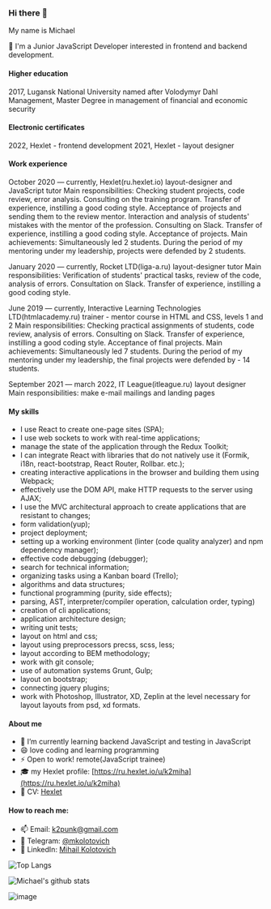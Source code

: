 
### Hi there 👋 

My name is Michael

🔭 I'm a Junior JavaScript Developer interested in frontend and backend development.

#### Higher education
2017, Lugansk National University named after Volodymyr Dahl
Management, Master Degree in management of financial and economic security

#### Electronic certificates
2022, Hexlet - frontend development
2021, Hexlet - layout designer

#### Work experience
October 2020 — currently, Hexlet(ru.hexlet.io)
layout-designer and JavaScript tutor
Main responsibilities:
Checking student projects, code review, error analysis.
Consulting on the training program.
Transfer of experience, instilling a good coding style.
Acceptance of projects and sending them to the review mentor. Interaction and analysis of students' mistakes with the mentor of the profession. Consulting on Slack.
Transfer of experience, instilling a good coding style.
Acceptance of projects.
Main achievements:
Simultaneously led 2 students. During the period of my mentoring under my leadership, projects were defended by 2 students.

January 2020 — currently, Rocket LTD(liga-a.ru)
layout-designer tutor
Main responsibilities:
Verification of students' practical tasks, review of the code, analysis of errors.
Consultation on Slack. Transfer of experience, instilling a good coding style.

June 2019 — currently, Interactive Learning Technologies LTD(htmlacademy.ru)
trainer - mentor course in HTML and CSS, levels 1 and 2
Main responsibilities:
Checking practical assignments of students, code review, analysis of errors. Consulting on Slack.
Transfer of experience, instilling a good coding style.
Acceptance of final projects.
Main achievements:
Simultaneously led 7 students. During the period of my mentoring under my leadership, the final projects were defended by - 14 students.

September 2021 — march 2022, IT League(itleague.ru)
layout designer
Main responsibilities:
make e-mail mailings and landing pages

#### My skills
- I use React to create one-page sites (SPA);
- I use web sockets to work with real-time applications;
- manage the state of the application through the Redux Toolkit;
- I can integrate React with libraries that do not natively use it (Formik, i18n, react-bootstrap, React Router, Rollbar. etc.);
- creating interactive applications in the browser and building them using Webpack;
- effectively use the DOM API, make HTTP requests to the server using AJAX;
- I use the MVC architectural approach to create applications that are resistant to changes;
- form validation(yup);
- project deployment;
- setting up a working environment (linter (code quality analyzer) and npm dependency manager);
- effective code debugging (debugger);
- search for technical information;
- organizing tasks using a Kanban board (Trello);
- algorithms and data structures;
- functional programming (purity, side effects);
- parsing, AST, interpreter/compiler operation, calculation order, typing)
- creation of cli applications;
- application architecture design;
- writing unit tests;
- layout on html and css;
- layout using preprocessors precss, scss, less;
- layout according to BEM methodology;
- work with git console;
- use of automation systems Grunt, Gulp;
- layout on bootstrap;
- connecting jquery plugins;
- work with Photoshop, Illustrator, XD, Zeplin at the level necessary for layout layouts from psd, xd formats.

#### About me
- 🌱 I’m currently learning backend JavaScript and testing in JavaScript 
- 😄 love coding and learning programming
- ⚡ Open to work! remote(JavaScript trainee)
- 🎓 my Hexlet profile: [https://ru.hexlet.io/u/k2miha](https://ru.hexlet.io/u/k2miha)  
- 💬 CV: [Hexlet](https://cv.hexlet.io/resumes/110)

#### How to reach me:
- 📫 Email: k2punk@gmail.com
- 📱 Telegram: [@mkolotovich](https://t.me/mkolotovich)
- 📑 LinkedIn: [Mihail Kolotovich](https://www.linkedin.com/in/mihail-kolotovich-frontender/)

![Top Langs](https://github-readme-stats.vercel.app/api/top-langs/?username=mkolotovich&layout=compact&hide=css,html)

![Michael's github stats](https://github-readme-stats.vercel.app/api?username=mkolotovich&count_private=true&show_icons=true&theme=onedark)

![image](https://wakatime.com/share/@5c9bb8c3-3484-4573-9901-a4fe9effa94b/e291da77-d22f-4818-96d4-def09a899fdf.png)
